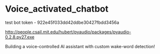 # Voice_activated_chatbot

test bot token - 922e45f033dd42ddbe30427fbdd3456a

http://people.csail.mit.edu/hubert/pyaudio/packages/pyaudio-0.2.8.py27.exe

Building a voice-controlled AI assistant with custom wake-word detection!



















